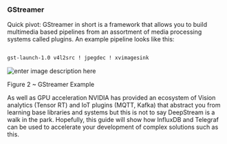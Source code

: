 ﻿### GStreamer

Quick pivot: GStreamer in short is a framework that allows you to build multimedia based pipelines from an assortment of media processing systems called plugins. An example pipeline looks like this:

  

```bash

gst-launch-1.0 v4l2src ! jpegdec ! xvimagesink

```
![enter image description here](e)

Figure 2 ~ GStreamer Example

  

As well as GPU acceleration NVIDIA has provided an ecosystem of Vision analytics (Tensor RT) and IoT plugins (MQTT, Kafka) that abstract you from learning base libraries and systems but this is not to say DeepStream is a walk in the park. Hopefully, this guide will show how InfluxDB and Telegraf can be used to accelerate your development of complex solutions such as this.
